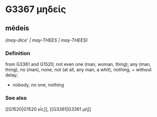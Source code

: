 # G3367 μηδείς

## mēdeís

_(may-dice' | may-THEES | may-THEES)_

### Definition

from G3361 and G1520; not even one (man, woman, thing); any (man, thing), no (man), none, not (at all, any man, a whit), nothing, + without delay; 

- nobody, no one, nothing

### See also

[[G1520|G1520 εἷς]], [[G3361|G3361 μή]]
